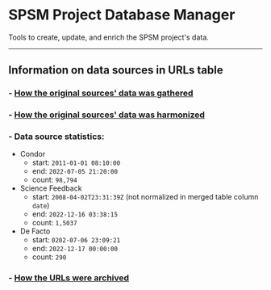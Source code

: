 # SPSM Project Database Manager

Tools to create, update, and enrich the SPSM project's data.

---

## Information on data sources in URLs table

### - [How the original sources' data was gathered](doc/data-sources.md)

### - [How the original sources' data was harmonized](doc/normalization.md)

### - Data source statistics:

- Condor
  - start: `2011-01-01 08:10:00`
  - end: `2022-07-05 21:20:00`
  - count: `98,794`
- Science Feedback
  - start: `2008-04-02T23:31:39Z` (not normalized in merged table column `date`)
  - end: `2022-12-16 03:38:15`
  - count: `1,5037`
- De Facto
  - start: `0202-07-06 23:09:21`
  - end: `2022-12-17 00:00:00`
  - count: `290`

### - [How the URLs were archived](doc/archive.md)
